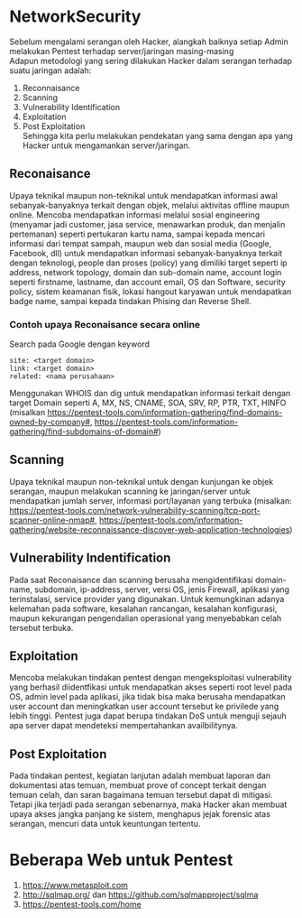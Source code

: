 # NetworkSecurity
Sebelum mengalami serangan oleh Hacker, alangkah baiknya setiap Admin melakukan Pentest terhadap server/jaringan masing-masing<br>
Adapun metodologi yang sering dilakukan Hacker dalam serangan terhadap suatu jaringan adalah:<br>
1. Reconnaisance
2. Scanning
3. Vulnerability Identification
4. Exploitation
5. Post Exploitation</br>
Sehingga kita perlu melakukan pendekatan yang sama dengan apa yang Hacker untuk mengamankan server/jaringan.
## Reconaisance
Upaya teknikal maupun non-teknikal untuk mendapatkan informasi awal sebanyak-banyaknya terkait dengan objek, melalui aktivitas offline maupun online. Mencoba mendapatkan informasi melalui sosial engineering (menyamar jadi customer, jasa service, menawarkan produk, dan menjalin pertemanan) seperti pertukaran kartu nama, sampai kepada mencari informasi dari tempat sampah, maupun web dan sosial media (Google, Facebook, dll) untuk mendapatkan informasi sebanyak-banyaknya terkait dengan teknologi, people dan proses (policy) yang dimiliki target seperti ip address, network topology, domain dan sub-domain name, account login seperti firstname, lastname, dan account email, OS dan Software, security policy, sistem keamanan fisik, lokasi hangout karyawan untuk mendapatkan badge name, sampai kepada tindakan Phising dan Reverse Shell.
### Contoh upaya Reconaisance secara online
Search pada Google dengan keyword
```
site: <target domain>
link: <target domain>
related: <nama perusahaan>
```
Menggunakan WHOIS dan dig untuk mendapatkan informasi terkait dengan target Domain seperti A, MX, NS, CNAME, SOA, SRV, RP, PTR, TXT, HINFO (misalkan https://pentest-tools.com/information-gathering/find-domains-owned-by-company#, https://pentest-tools.com/information-gathering/find-subdomains-of-domain#)
## Scanning
Upaya teknikal maupun non-teknikal untuk dengan kunjungan ke objek serangan, maupun melakukan scanning ke jaringan/server untuk mendapatkan jumlah server, informasi port/layanan yang terbuka (misalkan: https://pentest-tools.com/network-vulnerability-scanning/tcp-port-scanner-online-nmap#, https://pentest-tools.com/information-gathering/website-reconnaissance-discover-web-application-technologies)
## Vulnerability Indentification
Pada saat Reconaisance dan scanning berusaha mengidentifikasi domain-name, subdomain, ip-address, server, versi OS, jenis Firewall, aplikasi yang terinstalasi, service provider yang digunakan. Untuk kemungkinan adanya kelemahan pada software, kesalahan rancangan, kesalahan konfigurasi, maupun kekurangan pengendalian operasional yang menyebabkan celah tersebut terbuka.
## Exploitation
Mencoba melakukan tindakan pentest dengan mengeksploitasi vulnerability yang berhasil diidentfikasi untuk mendapatkan akses seperti root level pada OS, admin level pada aplikasi, jika tidak bisa maka berusaha mendapatkan user account dan meningkatkan user account tersebut ke privilede yang lebih tinggi. Pentest juga dapat berupa tindakan DoS untuk menguji sejauh apa server dapat mendeteksi mempertahankan availbilitynya.
## Post Exploitation
Pada tindakan pentest, kegiatan lanjutan adalah membuat laporan dan dokumentasi atas temuan, membuat prove of concept terkait dengan temuan celah, dan saran bagaimana temuan tersebut dapat di mitigasi. Tetapi jika terjadi pada serangan sebenarnya, maka Hacker akan membuat upaya akses jangka panjang ke sistem, menghapus jejak forensic atas serangan, mencuri data untuk keuntungan tertentu.
# Beberapa Web untuk Pentest
1. https://www.metasploit.com
2. http://sqlmap.org/ dan https://github.com/sqlmapproject/sqlma
3. https://pentest-tools.com/home

